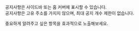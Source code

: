 공지사항은 사이드바 또는 홈 커버에 표시할 수 있습니다.  
공지사항은 고유 주소를 가지지 않으며, 최대 공지 개수 제한이 없습니다.

중요하게 알려주고 싶은 항목을 효과적으로 노출해보세요.